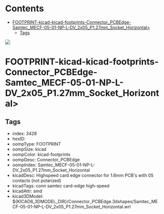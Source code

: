 



Contents
========

* [FOOTPRINT-kicad-kicad-footprints-Connector_PCBEdge-Samtec_MECF-05-01-NP-L-DV_2x05_P1.27mm_Socket_Horizontal>](#footprint-kicad-kicad-footprints-connector_pcbedge-samtec_mecf-05-01-np-l-dv_2x05_p127mm_socket_horizontal)
	* [Tags](#tags)
  
![][im]
# FOOTPRINT-kicad-kicad-footprints-Connector_PCBEdge-Samtec_MECF-05-01-NP-L-DV_2x05_P1.27mm_Socket_Horizontal>

## Tags

- index: 3428
- hexID: 
- oompType: FOOTPRINT
- oompSize: kicad
- oompColor: kicad-footprints
- oompDesc: Connector_PCBEdge
- oompIndex: Samtec_MECF-05-01-NP-L-DV_2x05_P1.27mm_Socket_Horizontal
- kicadDesc: Highspeed card edge connector for 1.6mm PCB's with 05 contacts (not polarized)
- kicadTags: conn samtec card-edge high-speed
- kicadAttr: smd
- kicad3DModel: ${KICAD6_3DMODEL_DIR}/Connector_PCBEdge.3dshapes/Samtec_MECF-05-01-NP-L-DV_2x05_P1.27mm_Socket_Horizontal.wrl



[im]: image.png
